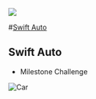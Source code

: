 ![](http://nashvillesoftwareschool.com/images/NSS-logo-horizontal-small.jpg)

#[Swift Auto](https://github.com/nashville-software-school/front-end-milestones/blob/master/2-the-static-web/exercises/SW_CSS_RELATIONSHIP_SELECTORS.md)

## Swift Auto

- Milestone Challenge 


![Car]()
